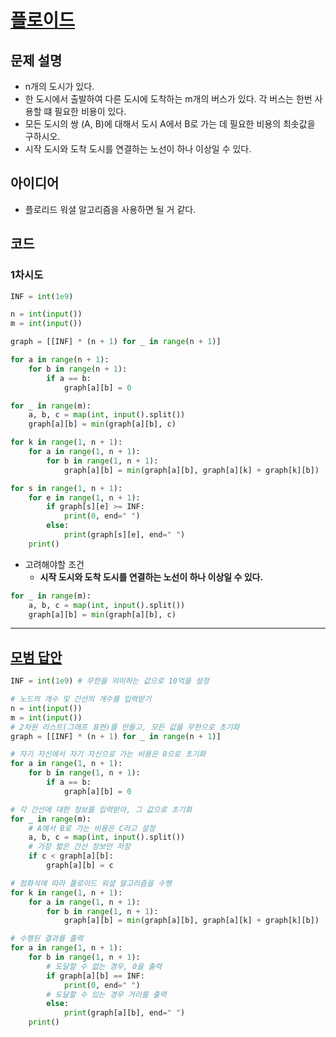 # [플로이드](https://www.acmicpc.net/problem/11404)

## 문제 설명

* n개의 도시가 있다.
* 한 도시에서 출발하여 다른 도시에 도착하는 m개의 버스가 있다. 각 버스는 한번 사용할 떄 필요한 비용이 있다.
* 모든 도시의 쌍 (A, B)에 대해서 도시 A에서 B로 가는 데 필요한 비용의 최솟값을 구하시오.
* 시작 도시와 도착 도시를 연결하는 노선이 하나 이상일 수 있다.
## 아이디어

* 플로리드 워셜 알고리즘을 사용하면 될 거 같다.

## 코드

### 1차시도

```python
INF = int(1e9)

n = int(input())
m = int(input())

graph = [[INF] * (n + 1) for _ in range(n + 1)]

for a in range(n + 1):
    for b in range(n + 1):
        if a == b:
            graph[a][b] = 0

for _ in range(m):
    a, b, c = map(int, input().split())
    graph[a][b] = min(graph[a][b], c)

for k in range(1, n + 1):
    for a in range(1, n + 1):
        for b in range(1, n + 1):
            graph[a][b] = min(graph[a][b], graph[a][k] + graph[k][b])

for s in range(1, n + 1):
    for e in range(1, n + 1):
        if graph[s][e] >= INF:
            print(0, end=" ")
        else:
            print(graph[s][e], end=" ")
    print()

```

* 고려해야할 조건 
    * **시작 도시와 도착 도시를 연결하는 노선이 하나 이상일 수 있다.**
    
```python
for _ in range(m):
    a, b, c = map(int, input().split())
    graph[a][b] = min(graph[a][b], c)
```
---

## [모범 답안](https://github.com/ndb796/python-for-coding-test/blob/master/17/1.py)

```python
INF = int(1e9) # 무한을 의미하는 값으로 10억을 설정

# 노드의 개수 및 간선의 개수를 입력받기
n = int(input())
m = int(input())
# 2차원 리스트(그래프 표현)를 만들고, 모든 값을 무한으로 초기화
graph = [[INF] * (n + 1) for _ in range(n + 1)]

# 자기 자신에서 자기 자신으로 가는 비용은 0으로 초기화
for a in range(1, n + 1):
    for b in range(1, n + 1):
        if a == b:
            graph[a][b] = 0

# 각 간선에 대한 정보를 입력받아, 그 값으로 초기화
for _ in range(m):
    # A에서 B로 가는 비용은 C라고 설정
    a, b, c = map(int, input().split())
    # 가장 짧은 간선 정보만 저장
    if c < graph[a][b]:
        graph[a][b] = c

# 점화식에 따라 플로이드 워셜 알고리즘을 수행
for k in range(1, n + 1):
    for a in range(1, n + 1):
        for b in range(1, n + 1):
            graph[a][b] = min(graph[a][b], graph[a][k] + graph[k][b])

# 수행된 결과를 출력
for a in range(1, n + 1):
    for b in range(1, n + 1):
        # 도달할 수 없는 경우, 0을 출력
        if graph[a][b] == INF:
            print(0, end=" ")
        # 도달할 수 있는 경우 거리를 출력
        else:
            print(graph[a][b], end=" ")
    print()
```